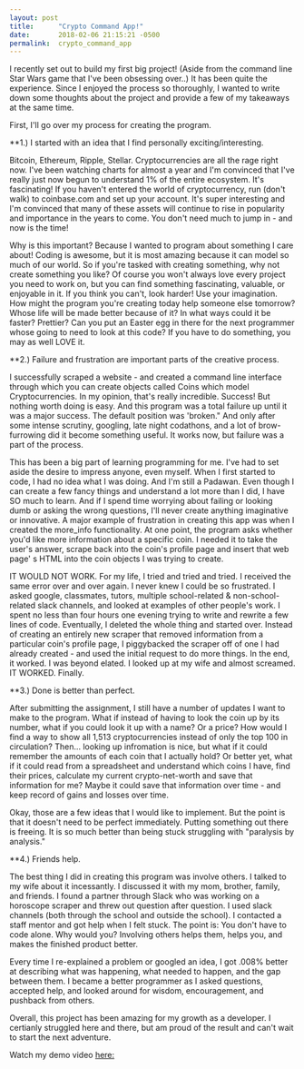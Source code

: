 ```yaml
---
layout: post
title:      "Crypto Command App!"
date:       2018-02-06 21:15:21 -0500
permalink:  crypto_command_app
---
```



I recently set out to build my first big project! (Aside from the command line Star Wars game that I've been obsessing over..) It has been quite the experience. Since I enjoyed the process so thoroughly, I wanted to write down some thoughts about the project and provide a few of my takeaways at the same time.

First, I'll go over my process for creating the program. 

**1.) I started with an idea that I find personally exciting/interesting.

Bitcoin, Ethereum, Ripple, Stellar. Cryptocurrencies are all the rage right now. I've been watching charts for almost a year and I'm convinced that I've really just now begun to understand 1% of the entire ecosystem. It's fascinating! If you haven't entered the world of cryptocurrency, run (don't walk) to coinbase.com and set up your account. It's super interesting and I'm convinced that many of these assets will continue to rise in popularity and importance in the years to come. You don't need much to jump in - and now is the time! 

Why is this important? Because I wanted to program about something I care about! Coding is awesome, but it is most amazing because it can model so much of our world. So if you're tasked with creating something, why not create something you like? Of course you won't always love every project you need to work on, but you can find something fascinating, valuable, or enjoyable in it. If you think you can't, look harder! Use your imagination. How might the program you're creating today help someone else tomorrow? Whose life will be made better because of it? In what ways could it be faster? Prettier? Can you put an Easter egg in there for the next programmer whose going to need to look at this code? If you have to do something, you may as well LOVE it. 


**2.) Failure and frustration are important parts of the creative process. 

I successfully scraped a website - and created a command line interface through which you can create objects called Coins which model Cryptocurrencies. In my opinion, that's really incredible. Success! But nothing worth doing is easy. And this program was a total failure up until it was a major success. The default position was 'broken." And only after some intense scrutiny, googling, late night codathons, and a lot of brow-furrowing did it become something useful. It works now, but failure was a part of the process. 

This has been a big part of learning programming for me. I've had to set aside the desire to impress anyone, even myself. When I first started to code, I had no idea what I was doing. And I'm still a Padawan. Even though I can create a few fancy things and understand a lot more than I did, I have SO much to learn. And if I spend time worrying about failing or looking dumb or asking the wrong questions, I'll never create anything imaginative or innovative. A major example of frustration in creating this app was when I created the more_info functionality. At one point, the program asks whether you'd like more information about a specific coin. I needed it to take the user's answer, scrape back into the coin's profile page and insert that web page' s HTML into the coin objects I was trying to create. 

IT WOULD NOT WORK. For my life, I tried and tried and tried. I received the same error over and over again. I never knew I could be so frustrated. I asked google, classmates, tutors, multiple school-related & non-school-related slack channels, and looked at examples of other people's work. I spent no less than four hours one evening trying to write and rewrite a few lines of code. Eventually, I deleted the whole thing and started over. Instead of creating an entirely new scraper that removed information from a particular coin's profile page, I piggybacked the scraper off of one I had already created - and used the initial request to do more things. In the end, it worked. I was beyond elated. I looked up at my wife and almost screamed. IT WORKED. Finally. 


**3.) Done is better than perfect.

After submitting the assignment, I still have a number of updates I want to make to the program. What if instead of having to look the coin up by its number, what if you could look it up with a name? Or a price? How would I find a way to show all 1,513 cryptocurrencies instead of only the top 100 in circulation? Then... looking up infromation is nice, but what if it could remember the amounts of each coin that I actually hold? Or better yet, what if it could read from a spreadsheet and understand which coins I have, find their prices, calculate my current crypto-net-worth and save that information for me? Maybe it could save that information over time - and keep record of gains and losses over time. 

Okay, those are a few ideas that I would like to implement. But the point is that it doesn't need to be perfect immediately. Putting something out there is freeing. It is so much better than being stuck struggling with "paralysis by analysis."


**4.) Friends help.

The best thing I did in creating this program was involve others. I talked to my wife about it incessantly. I discussed it with my mom, brother, family, and friends. I found a partner through Slack who was working on a horoscope scraper and threw out question after question. I used slack channels (both through the school and outside the school). I contacted a staff mentor and got help when I felt stuck. The point is: You don't have to code alone. Why would you? Involving others helps them, helps you, and makes the finished product better. 

Every time I re-explained a problem or googled an idea, I got .008% better at describing what was happening, what needed to happen, and the gap between them. I became a better programmer as I asked questions, accepted help, and looked around for wisdom, encouragement, and pushback from others.



Overall, this project has been amazing for my growth as a developer. I certianly struggled here and there, but am proud of the result and can't wait to start the next adventure. 

Watch my demo video [here: ](https://youtu.be/35hAKFp-KH0)

